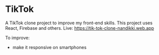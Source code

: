 # TikTok
A TikTok clone project to improve my front-end skills. This project uses React, Firebase and others.
Live: https://tik-tok-clone-nandikki.web.app

To improve: 
  - make it responsive on smartphones 
